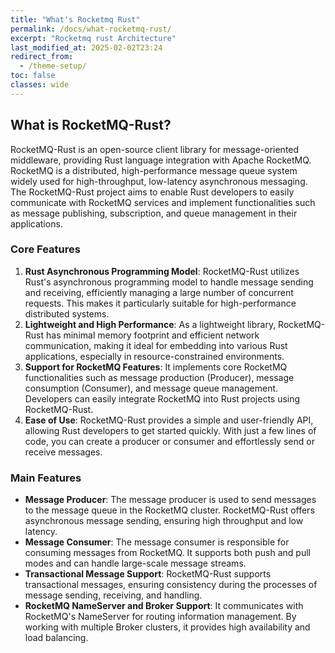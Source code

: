 ```yaml
---
title: "What's Rocketmq Rust"
permalink: /docs/what-rocketmq-rust/
excerpt: "Rocketmq rust Architecture"
last_modified_at: 2025-02-02T23:24
redirect_from:
  - /theme-setup/
toc: false
classes: wide
---
```


## **What is RocketMQ-Rust?**

RocketMQ-Rust is an open-source client library for message-oriented middleware, providing Rust language integration with Apache RocketMQ. RocketMQ is a distributed, high-performance message queue system widely used for high-throughput, low-latency asynchronous messaging. The RocketMQ-Rust project aims to enable Rust developers to easily communicate with RocketMQ services and implement functionalities such as message publishing, subscription, and queue management in their applications.

### Core Features

1. **Rust Asynchronous Programming Model**: RocketMQ-Rust utilizes Rust's asynchronous programming model to handle message sending and receiving, efficiently managing a large number of concurrent requests. This makes it particularly suitable for high-performance distributed systems.
2. **Lightweight and High Performance**: As a lightweight library, RocketMQ-Rust has minimal memory footprint and efficient network communication, making it ideal for embedding into various Rust applications, especially in resource-constrained environments.
3. **Support for RocketMQ Features**: It implements core RocketMQ functionalities such as message production (Producer), message consumption (Consumer), and message queue management. Developers can easily integrate RocketMQ into Rust projects using RocketMQ-Rust.
4. **Ease of Use**: RocketMQ-Rust provides a simple and user-friendly API, allowing Rust developers to get started quickly. With just a few lines of code, you can create a producer or consumer and effortlessly send or receive messages.

### Main Features

- **Message Producer**: The message producer is used to send messages to the message queue in the RocketMQ cluster. RocketMQ-Rust offers asynchronous message sending, ensuring high throughput and low latency.
- **Message Consumer**: The message consumer is responsible for consuming messages from RocketMQ. It supports both push and pull modes and can handle large-scale message streams.
- **Transactional Message Support**: RocketMQ-Rust supports transactional messages, ensuring consistency during the processes of message sending, receiving, and handling.
- **RocketMQ NameServer and Broker Support**: It communicates with RocketMQ's NameServer for routing information management. By working with multiple Broker clusters, it provides high availability and load balancing.
